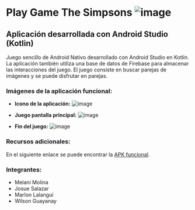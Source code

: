 # Play Game The Simpsons ![image](https://github.com/MelaniMolina/PlayGame/assets/113868310/76caaac3-89fa-472d-9ce1-f31ab989f237)


## Aplicación desarrollada con Android Studio (Kotlin)

Juego sencillo de Android Nativo desarrollado con Android Studio en Kotlin. La aplicación también utiliza una base de datos de Firebase para almacenar las interacciones del juego. El juego consiste en buscar parejas de imágenes y se puede disfrutar en parejas.

### Imágenes de la aplicación funcional:

- **Icono de la aplicación:**
![image](https://github.com/MelaniMolina/PlayGame/assets/113868310/de579f15-af32-48c8-aa50-700254999a73)


- **Juego pantalla principal:**
![image](https://github.com/MelaniMolina/PlayGame/assets/113868310/18fb73cd-4f41-42fc-8e01-d4bc1e3e4756)
 

- **Fin del juego:**
![image](https://github.com/MelaniMolina/PlayGame/assets/113868310/ad43a111-3fc3-4237-8938-d98297689b8f)


### Recursos adicionales:

En el siguiente enlace se puede encontrar la [APK funcional](https://epnecuador-my.sharepoint.com/:f:/g/personal/melani_molina_epn_edu_ec/EsrrxaItUHZKidSsEGRm19kB5VqL75x4DjMXNbVrJPY_WA?e=b0e8oQ).

### Integrantes:

- Melani Molina
- Josue Salazar
- Marlon Lalangui
- Wilson Guayanay
